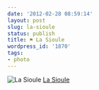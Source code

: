 ```yaml
---
date: '2012-02-28 08:59:14'
layout: post
slug: la-sioule
status: publish
title: ⚑ La Sioule
wordpress_id: '1870'
tags:
- photo
---
```



![La Sioule](http://farm8.staticflickr.com/7202/6789055202_ddba37913b_z.jpg)
[La Sioule](http://www.flickr.com/photos/jmesnil/6789055202/)

